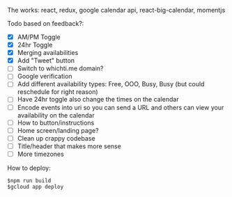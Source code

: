 The works: react, redux, google calendar api, react-big-calendar, momentjs

Todo based on feedback?:
- [x] AM/PM Toggle
- [x] 24hr Toggle
- [x] Merging availabilities
- [x] Add "Tweet" button
- [ ] Switch to whichti.me domain?
- [ ] Google verification
- [ ] Add different availability types: Free, OOO, Busy, Busy (but could reschedule for right reason)
- [ ] Have 24hr toggle also change the times on the calendar
- [ ] Encode events into uri so you can send a URL and others can view your availability on the calendar
- [ ] How to button/instructions
- [ ] Home screen/landing page?
- [ ] Clean up crappy codebase
- [ ] Title/header that makes more sense
- [ ] More timezones

How to deploy:
```
$npm run build
$gcloud app deploy
```
